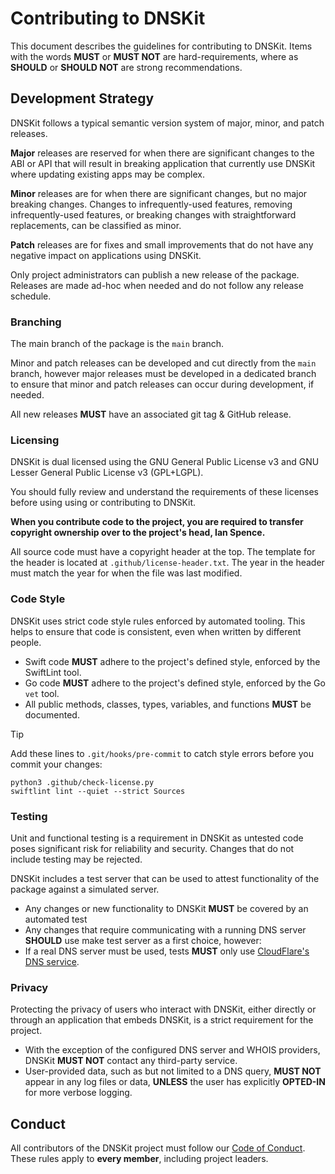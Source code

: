 # Contributing to DNSKit

This document describes the guidelines for contributing to DNSKit. Items with the words **MUST** or **MUST NOT** are hard-requirements, where as **SHOULD** or **SHOULD NOT** are strong recommendations.

## Development Strategy

DNSKit follows a typical semantic version system of major, minor, and patch releases.

**Major** releases are reserved for when there are significant changes to the ABI or API that will result in breaking application that currently use DNSKit where updating existing apps may be complex.

**Minor** releases are for when there are significant changes, but no major breaking changes. Changes to infrequently-used features, removing infrequently-used features, or breaking changes with straightforward replacements, can be classified as minor.

**Patch** releases are for fixes and small improvements that do not have any negative impact on applications using DNSKit.

Only project administrators can publish a new release of the package. Releases are made ad-hoc when needed and do not follow any release schedule.

### Branching

The main branch of the package is the `main` branch.

Minor and patch releases can be developed and cut directly from the `main` branch, however major releases must be developed in a dedicated branch to ensure that minor and patch releases can occur during development, if needed.

All new releases **MUST** have an associated git tag & GitHub release.

### Licensing

DNSKit is dual licensed using the GNU General Public License v3 and GNU Lesser General Public License v3 (GPL+LGPL).

You should fully review and understand the requirements of these licenses before using using or contributing to DNSKit.

**When you contribute code to the project, you are required to transfer copyright ownership over to the project's head, Ian Spence.**

All source code must have a copyright header at the top. The template for the header is located at `.github/license-header.txt`. The year in the header must match the year for when the file was last modified.

### Code Style

DNSKit uses strict code style rules enforced by automated tooling. This helps to ensure that code is consistent, even when written by different people.

- Swift code **MUST** adhere to the project's defined style, enforced by the SwiftLint tool.
- Go code **MUST** adhere to the project's defined style, enforced by the Go `vet` tool.
- All public methods, classes, types, variables, and functions **MUST** be documented.

> [!TIP]
> Add these lines to `.git/hooks/pre-commit` to catch style errors before you commit your changes:
> ```
> python3 .github/check-license.py
> swiftlint lint --quiet --strict Sources
> ```

### Testing

Unit and functional testing is a requirement in DNSKit as untested code poses significant risk for reliability and security. Changes that do not include testing may be rejected.

DNSKit includes a test server that can be used to attest functionality of the package against a simulated server.

- Any changes or new functionality to DNSKit **MUST** be covered by an automated test
- Any changes that require communicating with a running DNS server **SHOULD** use make test server as a first choice, however:
- If a real DNS server must be used, tests **MUST** only use [CloudFlare's DNS service](https://1.1.1.1/dns).

### Privacy

Protecting the privacy of users who interact with DNSKit, either directly or through an application that embeds DNSKit, is a strict requirement for the project.

- With the exception of the configured DNS server and WHOIS providers, DNSKit **MUST NOT** contact any third-party service.
- User-provided data, such as but not limited to a DNS query, **MUST NOT** appear in any log files or data, **UNLESS** the user has explicitly **OPTED-IN** for more verbose logging.

## Conduct

All contributors of the DNSKit project must follow our [Code of Conduct](https://github.com/dns-inspector/dnskit/blob/main/.github/code_of_conduct.md). These rules apply to **every member**, including project leaders.
